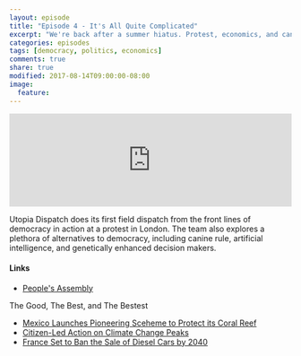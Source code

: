 ```yaml
---
layout: episode
title: "Episode 4 - It's All Quite Complicated"
excerpt: "We're back after a summer hiatus. Protest, economics, and canine rule. It's all here!"
categories: episodes
tags: [democracy, politics, economics]
comments: true
share: true
modified: 2017-08-14T09:00:00-08:00
image:
  feature: 
---
```


<iframe width="100%" height="166" scrolling="no" frameborder="no" src="https://w.soundcloud.com/player/?url=https%3A//api.soundcloud.com/tracks/337837299&amp;color=ff5500&amp;auto_play=false&amp;hide_related=false&amp;show_comments=true&amp;show_user=true&amp;show_reposts=false"></iframe>


Utopia Dispatch does its first field dispatch from the front lines of democracy in action at a protest in London. The team also explores a plethora of alternatives to democracy, including canine rule, artificial intelligence, and genetically enhanced decision makers.

#### Links

- [People's Assembly](https://en.wikipedia.org/wiki/People%27s_Assembly_Against_Austerity)

The Good, The Best, and The Bestest

- [Mexico Launches Pioneering Sceheme to Protect its Coral Reef](https://www.theguardian.com/environment/2017/jul/20/mexico-launches-pioneering-scheme-to-insure-its-coral-reef)
- [Citizen-Led Action on Climate Change Peaks](https://www.positive.news/2017/environment/27164/citizen-led-legal-action-climate-change-peaks/)
- [France Set to Ban the Sale of Diesel Cars by 2040](http://www.bbc.com/news/world-europe-40518293)
